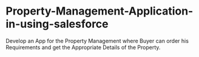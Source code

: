 # Property-Management-Application-in-using-salesforce
Develop an App for the Property Management where Buyer can order his Requirements and get the Appropriate Details of the Property.

